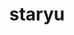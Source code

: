 ---
id: 120
title: staryu
types: [water]
image: https://raw.githubusercontent.com/PokeAPI/sprites/master/sprites/pokemon/120.png
---